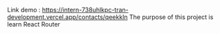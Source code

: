 Link demo : https://intern-738uhlkpc-tran-development.vercel.app/contacts/qeekkln
The purpose of this project is learn React Router
